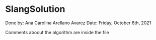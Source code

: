 # SlangSolution

Done by: Ana Carolina Arellano Avarez
Date: Friday, October 8th, 2021

Comments aboout the algorithm are inside the file
